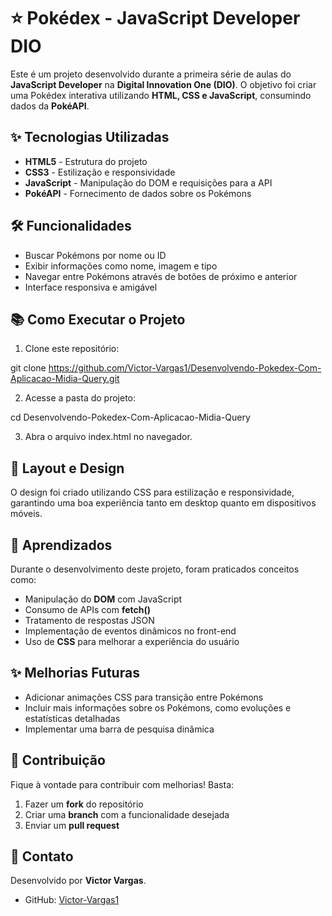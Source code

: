 # ⭐ Pokédex - JavaScript Developer DIO

Este é um projeto desenvolvido durante a primeira série de aulas do **JavaScript Developer** na **Digital Innovation One (DIO)**. 
O objetivo foi criar uma Pokédex interativa utilizando **HTML, CSS e JavaScript**, consumindo dados da **PokéAPI**.

## ✨ Tecnologias Utilizadas
- **HTML5** - Estrutura do projeto
- **CSS3** - Estilização e responsividade
- **JavaScript** - Manipulação do DOM e requisições para a API
- **PokéAPI** - Fornecimento de dados sobre os Pokémons

## 🛠 Funcionalidades
- Buscar Pokémons por nome ou ID
- Exibir informações como nome, imagem e tipo 
- Navegar entre Pokémons através de botões de próximo e anterior
- Interface responsiva e amigável

## 📚 Como Executar o Projeto
1. Clone este repositório:

git clone https://github.com/Victor-Vargas1/Desenvolvendo-Pokedex-Com-Aplicacao-Midia-Query.git

2. Acesse a pasta do projeto:

cd Desenvolvendo-Pokedex-Com-Aplicacao-Midia-Query

3. Abra o arquivo index.html no navegador.


## 🎨 Layout e Design
O design foi criado utilizando CSS para estilização e responsividade, garantindo uma boa experiência tanto em desktop quanto em dispositivos móveis.

## 🌟 Aprendizados
Durante o desenvolvimento deste projeto, foram praticados conceitos como:
- Manipulação do **DOM** com JavaScript
- Consumo de APIs com **fetch()**
- Tratamento de respostas JSON
- Implementação de eventos dinâmicos no front-end
- Uso de **CSS** para melhorar a experiência do usuário

## ✨ Melhorias Futuras
- Adicionar animações CSS para transição entre Pokémons
- Incluir mais informações sobre os Pokémons, como evoluções e estatísticas detalhadas
- Implementar uma barra de pesquisa dinâmica

## 👥 Contribuição
Fique à vontade para contribuir com melhorias! Basta:
1. Fazer um **fork** do repositório
2. Criar uma **branch** com a funcionalidade desejada
3. Enviar um **pull request**

## 📢 Contato
Desenvolvido por **Victor Vargas**.

- GitHub: [Victor-Vargas1](https://github.com/Victor-Vargas1)

